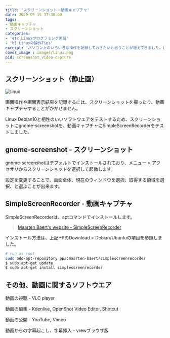 ```yaml
---
title: 'スクリーンショット・動画キャプチャ'
date: 2020-05-15 17:30:00
tags:
- 動画キャプチャ
- スクリーンショット
categories:
- 'etc Linuxプログラミング実践'
- 'b) Linuxの操作Tips'
excerpt: 'パソコン上のいろいろな操作を記録しておきたいと思うことが増えてきました。LinuxパソコンにDebian10を入れて画像や動画を記録するため、スクリーンショットを撮る方法と動画をキャプチャする方法について調べてみました。'
cover_image : images/linux.png
pid: screenshot_video-capture
---
```


## スクリーンショット（静止画）
![linux](https://burturki.sirv.com/diy/linux.png?w=300)

画面操作や画面表示結果を記録するには、スクリーンショットを撮ったり、動画キャプチャすることがかかせません。

Linux Debian10と相性のいいソフトウエアをテストするため、スクリーンショットにgnome-screenshotを、動画キャプチャにSimpleScreenRecorderをテストしました。

## gnome-screenshot - スクリーンショット

gnome-screenshotはデフォルトでインストールされており、メニュー > アクセサリからスクリーンショットを選択して起動します。

設定を変更することで、画面全体、現在のウィンドウを選択、取得する領域を選択、と選ぶことが出来ます。


## SimpleScreenRecorder - 動画キャプチャ

SimpleScreenRecorderは、aptコマンドでインストールします。

> [Maarten Baert's website - SimpleScreenRecorder](https://www.maartenbaert.be/simplescreenrecorder/)

インストール方法は、上記HPのDownload > Debian/Ubuntuの項目を参照しました。

```bash
# run as root
sudo add-apt-repository ppa:maarten-baert/simplescreenrecorder
$ sudo apt-get update
$ sudo apt-get install simplescreenrecorder
```

## その他、動画に関するソフトウエア

動画の視聴 - VLC player

動画の編集 - Kdenlive, OpenShot Video Editor, Shotcut

動画の公開 - YouTube, Vimeo

動画からの字幕起こし、字幕挿入 - vrewブラウザ版

